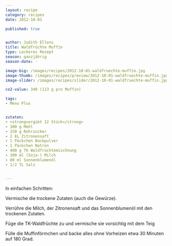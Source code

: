```yaml
---
layout: recipe
category: recipes
date: 2012-10-01

published: true


author: Judith Ellens
title: Waldfrüchte Muffin
type: Leckeres Rezept
season: ganzjährig 
season-date: -

image-big: /images/recipes/2012-10-01-waldfruechte-muffin.jpg
image-thumb: /images/recipes/preview/2012-10-01-waldfruechte-muffin.jpg
image-slider: /images/recipes/slider/2012-10-01-waldfruechte-muffin.jpg

co2-value: 340 (113 g pro Muffin)

tags:
- Menu Plus


zutaten:
- <strong>ergibt 12 Stück</strong>
- 300 g Mehl 
- 150 g Rohrzucker
- 2 EL Zitronensaft
- 1 Päckchen Backpulver
- 1 Päckchen Natron
- 400 g TK Waldfrüchtemischnung 
- 300 ml (Soja-) Milch
- 80 ml Sonnenblumenöl
- 1/2 TL Salz 


---
```

In einfachen Schritten:

Vermische die trockene Zutaten (auch die Gewürze). 

Verrühre die Milch, der Zitronensaft und das Sonnenblumenöl mit den trockenen Zutaten.

Füge die TK-Waldfrüchte zu und vermische sie vorsichtig mit dem Teig

Fülle die Muffinförmchen und backe alles ohne Vorheizen etwa 30 Minuten auf 180 Grad.

